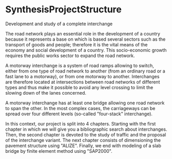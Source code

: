# SynthesisProjectStructure
Development and study of a complete interchange 




The road network plays an essential role in the development of a country because it represents
a base on which is based several sectors such as the transport of goods and people; therefore it is
the vital means of the economy and social development of a country. This socio-economic growth
requires the public works sector to expand the road network.


A motorway interchange is a system of road ramps allowing to switch, either from one type of
road network to another (from an ordinary road or a fast lane to a motorway), or from one motorway
to another. Interchanges are therefore located at intersections between road networks of different
types and thus make it possible to avoid any level crossing to limit the slowing down of the lanes
concerned.


A motorway interchange has at least one bridge allowing one road network to span the
other. In the most complex cases, the carriageways can be spread over four different levels (so-called
"four-stack" interchange).


In this context, our project is split into 4 chapters. Starting with the first chapter in which
we will give you a bibliographic search about interchanges. Then, the second chapter is devoted
to the study of traffic and the proposal of the interchange variant. The next chapter consists of
dimensioning the pavement structure using "ALIZE". Finally, we end with modeling of a slab
bridge by finite element method using "SAP2000".
